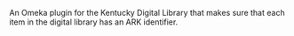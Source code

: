 An Omeka plugin for the Kentucky Digital Library that makes sure that each item in the digital library has an ARK identifier. 

